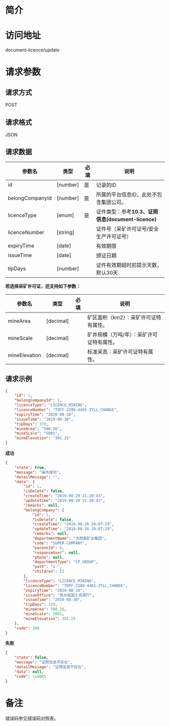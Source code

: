 # 简介

# 访问地址
document-licence/update

# 请求参数

## 请求方式
POST

## 请求格式
JSON

## 请求数据
|参数名|类型|必填|说明|
|-|-|-|-|
|id|[number]|是|记录的ID|
|belongCompanyId|[number]|是|所属的平台信息ID，此处不包含集团公司。|
|licenceType|[enum]|是|证件类型：参考**10.3、证照信息(document-licence)**|
|licenceNumber|[string]||证件号（采矿许可证号/安全生产许可证号）|
|expiryTime|[date]||有效期限|
|issueTime|[date]||颁证日期|
|tipDays|[number]||证件有效期超时前提示天数，默认30天|


**若选择采矿许可证，还支持如下参数：**

|参数名|类型|必填|说明|
|-|-|-|-|
|mineArea|[decimal]||矿区面积（km2）：采矿许可证特有属性。|
|mineScale|[decimal]||矿井规模（万吨/年）：采矿许可证特有属性。|
|mineElevation|[decimal]||标准采高：采矿许可证特有属性。|

## 请求示例
```json
{
    "id": 1,
    "belongCompanyId": 1,
    "licenceType": "LICENCE_MINING",
    "licenceNumber": "TOFF-2209-4465-ZYLL_CHANGE",
    "expiryTime": "2020-08-10",
    "issueTime": "2019-08-30",
    "tipDays": 370,
    "mineArea": "500.26",
    "mineScale": "5001",
    "mineElevation": "301.25"
}
```

**成功**
```json
{
    "state": true,
    "message": "操作成功",
    "detailMessage": "",
    "data": {
        "id": 1,
        "isDelete": false,
        "createTime": "2019-08-29 21:20:43",
        "updateTime": "2019-08-29 21:20:43",
        "remarks": null,
        "belongCompany": {
            "id": 1,
            "isDelete": false,
            "createTime": "2019-08-26 20:07:29",
            "updateTime": "2019-08-26 20:07:29",
            "remarks": null,
            "departmentName": "大西南矿业集团",
            "code": "SUPER-COMPANY",
            "parentId": 0,
            "responseUser": null,
            "phone": null,
            "departmentType": "CP_GROUP",
            "path": "1-",
            "children": []
        },
        "licenceType": "LICENCE_MINING",
        "licenceNumber": "TOFF-2209-4465-ZYLL_CHANGE",
        "expiryTime": "2020-08-10",
        "issueOffice": "贵州省国土资源厅",
        "issueTime": "2019-08-30",
        "tipDays": 370,
        "mineArea": 500.26,
        "mineScale": 5001,
        "mineElevation": 301.25
    },
    "code": 200
}
```

**失败**
```json
{
    "state": false,
    "message": "证照信息不存在",
    "detailMessage": "证照信息不存在",
    "data": null,
    "code": 114005
}
```

# 备注
错误码参见错误码对照表。